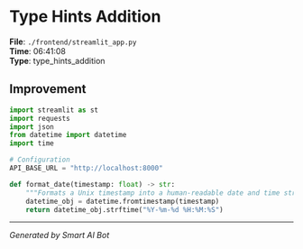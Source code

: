 # Type Hints Addition

**File**: `./frontend/streamlit_app.py`  
**Time**: 06:41:08  
**Type**: type_hints_addition

## Improvement

```python
import streamlit as st
import requests
import json
from datetime import datetime
import time

# Configuration
API_BASE_URL = "http://localhost:8000"

def format_date(timestamp: float) -> str:
    """Formats a Unix timestamp into a human-readable date and time string."""
    datetime_obj = datetime.fromtimestamp(timestamp)
    return datetime_obj.strftime("%Y-%m-%d %H:%M:%S")
```

---
*Generated by Smart AI Bot*
